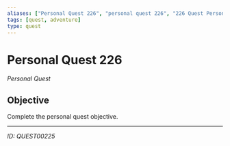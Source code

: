 ```yaml
---
aliases: ["Personal Quest 226", "personal quest 226", "226 Quest Personal"]
tags: [quest, adventure]
type: quest
---
```


# Personal Quest 226

*Personal Quest*

## Objective
Complete the personal quest objective.

---
*ID: QUEST00225*